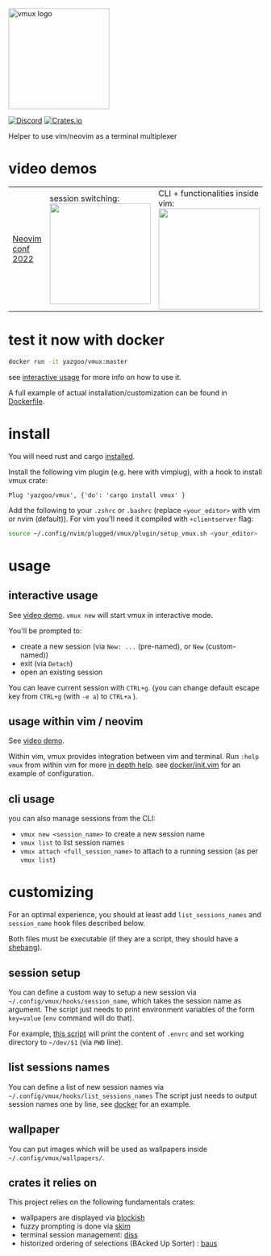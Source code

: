 <img src="vmux.png" alt="vmux logo" width="200"/>

[![Discord](https://img.shields.io/badge/discord--blue?logo=discord)](https://discord.gg/F684Y8rYwZ)
[![Crates.io](https://img.shields.io/crates/v/vmux?style=flat-square)](https://crates.io/crates/vmux)

Helper to use vim/neovim as a terminal multiplexer

# video demos

<table>
<tr>
<td>
<a href=https://www.twitch.tv/videos/1675449848?t=02h59m07s>Neovim conf 2022<a>
</td>
<td>
session switching:
<br/>
<a href=https://www.youtube.com/watch?v=TIZZL5dFtQc><img src=https://img.youtube.com/vi/TIZZL5dFtQc/0.jpg width=200/></a>
</td>
<td>
CLI + functionalities inside vim:
<br/>
<a href=https://www.youtube.com/watch?v=CnLlT0Wd_wY><img src=https://img.youtube.com/vi/CnLlT0Wd_wY/0.jpg width=200/></a>
</td>
</tr>
</table>

# test it now with docker

```bash
docker run -it yazgoo/vmux:master
```

see [interactive usage](#interactive-usage) for more info on how to use it.

A full example of actual installation/customization can be found in [Dockerfile](docker/Dockerfile).

# install 

You will need rust and cargo [installed](https://www.rust-lang.org/tools/install).

Install the following vim plugin (e.g. here with vimplug), with a hook to install vmux crate: 

```vimscript
Plug 'yazgoo/vmux', {'do': 'cargo install vmux' }
```

Add the following to your `.zshrc` or `.bashrc` (replace `<your_editor>` with vim or nvim (default)).
For vim you'll need it compiled with `+clientserver` flag:

```bash
source ~/.config/nvim/plugged/vmux/plugin/setup_vmux.sh <your_editor>
```

# usage

## interactive usage

See [video demo](https://www.youtube.com/watch?v=TIZZL5dFtQc). `vmux new` will start vmux in interactive mode.

You'll be prompted to:

- create a new session (via `New: ...` (pre-named), or `New` (custom-named))
- exit (via `Detach`)
- open an existing session

You can leave current session with `CTRL+g`.
(you can change default escape key from `CTRL+g` (with `-e a`) to `CTRL+a` ).

## usage within vim / neovim

See [video demo](https://www.youtube.com/watch?v=TIZZL5dFtQc).

Within vim, vmux provides integration between vim and terminal.
Run `:help vmux` from within vim for more [in depth help](doc/vmux.txt).
see [docker/init.vim](docker/init.vim) for an example of configuration.

## cli usage

you can also manage sessions from the CLI: 

- `vmux new <session_name>` to create a new session name
- `vmux list` to list session names
- `vmux attach <full_session_name>` to attach to a running session (as per `vmux list`)

# customizing

For an optimal experience, you should at least add 
`list_sessions_names` and `session_name` hook files described below.

Both files must be executable (if they are a script, they should have a [shebang](https://en.wikipedia.org/wiki/Shebang_(Unix))).

## session setup

You can define a custom way to setup a new session via `~/.config/vmux/hooks/session_name`,
which takes the session name as argument.
The script just needs to print environment variables of the form `key=value` (`env` command will do that).

For example, [this script](docker/session_name) will print the content of `.envrc`
and set working directory to `~/dev/$1` (via `PWD` line).

## list sessions names

You can define a list of new session names via `~/.config/vmux/hooks/list_sessions_names`
The script just needs to output session names one by line, see [docker](docker/list_sessions_names) for an example.

## wallpaper

You can put images which will be used as wallpapers inside `~/.config/vmux/wallpapers/`.

## crates it relies on

This project relies on the following fundamentals crates:

- wallpapers are displayed via [blockish](https://github.com/yazgoo/blockish/)
- fuzzy prompting is done via [skim](https://github.com/lotabout/skim/)
- terminal session management: [diss](https://github.com/yazgoo/diss)
- historized ordering of selections (BAcked Up Sorter) : [baus](https://github.com/yazgoo/baus)
